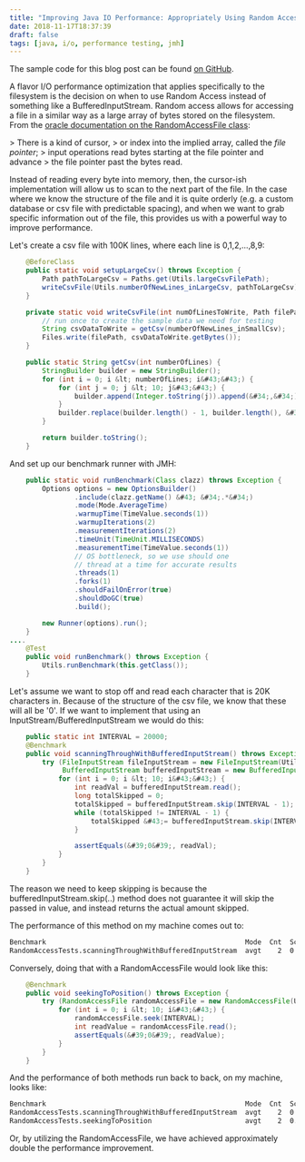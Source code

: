 ```yaml
---
title: "Improving Java IO Performance: Appropriately Using Random Access Over Streams"
date: 2018-11-17T18:37:39
draft: false
tags: [java, i/o, performance testing, jmh]
---
```


The sample code for this blog post can be found [on GitHub](https://github.com/nfisher23/io-tuning).

A flavor I/O performance optimization that applies specifically to the filesystem is the decision on when to use Random Access instead of something like a BufferedInputStream. Random access allows for accessing a file in a similar way as a large array of bytes stored on the filesystem. From the [oracle documentation on the RandomAccessFile class](https://docs.oracle.com/javase/7/docs/api/java/io/RandomAccessFile.html):

&gt; There is a kind of cursor,
&gt; or index into the implied array, called the _file pointer_;
&gt; input operations read bytes starting at the file pointer and advance
&gt; the file pointer past the bytes read.

Instead of reading every byte into memory, then, the cursor-ish implementation will allow us to scan to the next part of the file. In the case where we know the structure of the file and it is quite orderly (e.g. a custom database or csv file with predictable spacing), and when we want to grab specific information out of the file, this provides us with a powerful way to improve performance.

Let&#39;s create a csv file with 100K lines, where each line is 0,1,2,...,8,9:

```java
    @BeforeClass
    public static void setupLargeCsv() throws Exception {
        Path pathToLargeCsv = Paths.get(Utils.largeCsvFilePath);
        writeCsvFile(Utils.numberOfNewLines_inLargeCsv, pathToLargeCsv);
    }

    private static void writeCsvFile(int numOfLinesToWrite, Path filePath) throws IOException {
        // run once to create the sample data we need for testing
        String csvDataToWrite = getCsv(numberOfNewLines_inSmallCsv);
        Files.write(filePath, csvDataToWrite.getBytes());
    }

    public static String getCsv(int numberOfLines) {
        StringBuilder builder = new StringBuilder();
        for (int i = 0; i &lt; numberOfLines; i&#43;&#43;) {
            for (int j = 0; j &lt; 10; j&#43;&#43;) {
                builder.append(Integer.toString(j)).append(&#34;,&#34;);
            }
            builder.replace(builder.length() - 1, builder.length(), &#34;\n&#34;);
        }

        return builder.toString();
    }

```

And set up our benchmark runner with JMH:

```java
    public static void runBenchmark(Class clazz) throws Exception {
        Options options = new OptionsBuilder()
                .include(clazz.getName() &#43; &#34;.*&#34;)
                .mode(Mode.AverageTime)
                .warmupTime(TimeValue.seconds(1))
                .warmupIterations(2)
                .measurementIterations(2)
                .timeUnit(TimeUnit.MILLISECONDS)
                .measurementTime(TimeValue.seconds(1))
                // OS bottleneck, so we use should one
                // thread at a time for accurate results
                .threads(1)
                .forks(1)
                .shouldFailOnError(true)
                .shouldDoGC(true)
                .build();

        new Runner(options).run();
    }
....
    @Test
    public void runBenchmark() throws Exception {
        Utils.runBenchmark(this.getClass());
    }

```

Let&#39;s assume we want to stop off and read each character that is 20K characters in. Because of the structure of the csv file, we know that these will all be &#39;0&#39;. If we want to implement that using an InputStream/BufferedInputStream we would do this:

```java
    public static int INTERVAL = 20000;
    @Benchmark
    public void scanningThroughWithBufferedInputStream() throws Exception {
        try (FileInputStream fileInputStream = new FileInputStream(Utils.largeCsvFilePath);
             BufferedInputStream bufferedInputStream = new BufferedInputStream(fileInputStream)) {
            for (int i = 0; i &lt; 10; i&#43;&#43;) {
                int readVal = bufferedInputStream.read();
                long totalSkipped = 0;
                totalSkipped = bufferedInputStream.skip(INTERVAL - 1);
                while (totalSkipped != INTERVAL - 1) {
                    totalSkipped &#43;= bufferedInputStream.skip(INTERVAL - totalSkipped - 1);
                }

                assertEquals(&#39;0&#39;, readVal);
            }
        }
    }

```

The reason we need to keep skipping is because the bufferedInputStream.skip(..) method does not guarantee it will skip the passed in value, and instead returns the actual amount skipped.

The performance of this method on my machine comes out to:

```bash
Benchmark                                                 Mode  Cnt  Score   Error  Units
RandomAccessTests.scanningThroughWithBufferedInputStream  avgt    2  0.038          ms/op

```

Conversely, doing that with a RandomAccessFile would look like this:

```java
    @Benchmark
    public void seekingToPosition() throws Exception {
        try (RandomAccessFile randomAccessFile = new RandomAccessFile(Utils.largeCsvFilePath, &#34;r&#34;)) {
            for (int i = 0; i &lt; 10; i&#43;&#43;) {
                randomAccessFile.seek(INTERVAL);
                int readValue = randomAccessFile.read();
                assertEquals(&#39;0&#39;, readValue);
            }
        }
    }

```

And the performance of both methods run back to back, on my machine, looks like:

```bash
Benchmark                                                 Mode  Cnt  Score   Error  Units
RandomAccessTests.scanningThroughWithBufferedInputStream  avgt    2  0.038          ms/op
RandomAccessTests.seekingToPosition                       avgt    2  0.019          ms/op
```

Or, by utilizing the RandomAccessFile, we have achieved approximately double the performance improvement.
